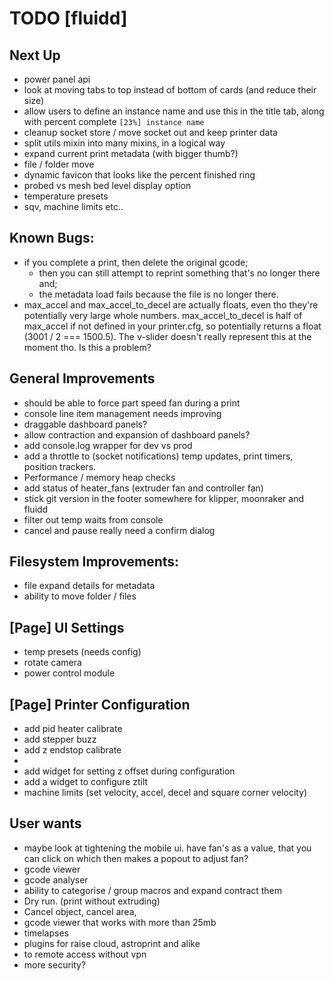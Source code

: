 # TODO [fluidd]

## Next Up
- power panel api
- look at moving tabs to top instead of bottom of cards (and reduce their size)
- allow users to define an instance name and use this in the title tab, along with percent complete `[23%] instance name`
- cleanup socket store / move socket out and keep printer data
- split utils mixin into many mixins, in a logical way
- expand current print metadata (with bigger thumb?)
- file / folder move
- dynamic favicon that looks like the percent finished ring
- probed vs mesh bed level display option
- temperature presets
- sqv, machine limits etc..

## Known Bugs:
- if you complete a print, then delete the original gcode;
  - then you can still attempt to reprint something that's no longer there and;
  - the metadata load fails because the file is no longer there.
- max_accel and max_accel_to_decel are actually floats, even tho they're potentially very large
  whole numbers. max_accel_to_decel is half of max_accel if not defined in your printer.cfg, so
  potentially returns a float (3001 / 2 === 1500.5). The v-slider doesn't really represent this
  at the moment tho. Is this a problem?

## General Improvements
- should be able to force part speed fan during a print
- console line item management needs improving
- draggable dashboard panels?
- allow contraction and expansion of dashboard panels?
- add console.log wrapper for dev vs prod
- add a throttle to (socket notifications) temp updates, print timers, position trackers.
- Performance / memory heap checks
- add status of heater_fans (extruder fan and controller fan)
- stick git version in the footer somewhere for klipper, moonraker and fluidd
- filter out temp waits from console
- cancel and pause really need a confirm dialog

## Filesystem Improvements:
- file expand details for metadata
- ability to move folder / files

## [Page] UI Settings
- temp presets (needs config)
- rotate camera
- power control module

## [Page] Printer Configuration
- add pid heater calibrate
- add stepper buzz
- add z endstop calibrate
- 
- add widget for setting z offset during configuration
- add a widget to configure ztilt
- machine limits (set velocity, accel, decel and square corner velocity)

## User wants
- maybe look at tightening the mobile ui. have fan's as a value, that you can click
  on which then makes a popout to adjust fan?
- gcode viewer
- gcode analyser
- ability to categorise / group macros and expand contract them
- Dry run. (print without extruding)
- Cancel object, cancel area,
- gcode viewer that works with more than 25mb
- timelapses
- plugins for raise cloud, astroprint and alike
- to remote access without vpn
- more security?

